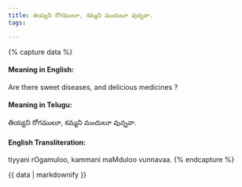 ```yaml
---
title: తియ్యని రోగములూ, కమ్మని మందులూ వున్నవా.
tags:

---
```


{% capture data %}
#### Meaning in English:
Are there sweet diseases, and delicious medicines ?

#### Meaning in Telugu:
తియ్యని రోగములూ, కమ్మని మందులూ వున్నవా.

#### English Transliteration:
tiyyani rOgamuloo, kammani maMduloo vunnavaa.
{% endcapture %}

{{ data | markdownify }}

